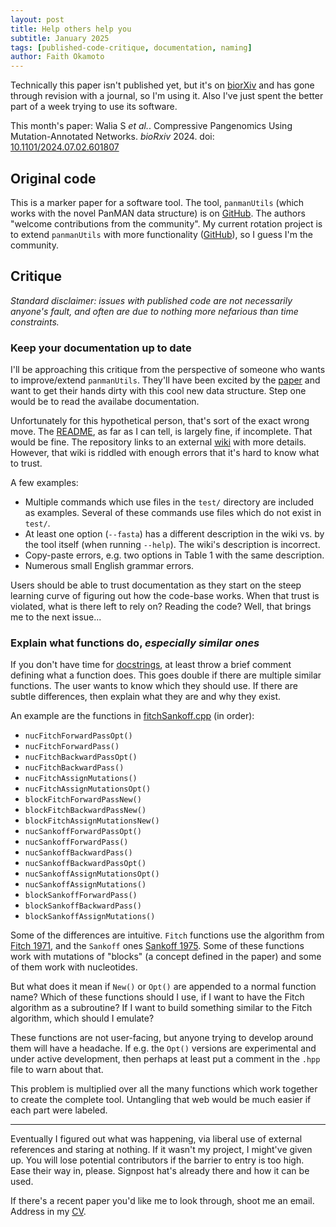 ```yaml
---
layout: post
title: Help others help you
subtitle: January 2025
tags: [published-code-critique, documentation, naming]
author: Faith Okamoto
---
```


Technically this paper isn't published yet, but it's on [biorXiv][Preprint]
and has gone through revision with a journal, so I'm using it. Also I've just 
spent the better part of a week trying to use its software. 

This month's paper:
Walia S *et al.*. Compressive Pangenomics Using Mutation-Annotated Networks.
*bioRxiv* 2024. doi: [10.1101/2024.07.02.601807][Preprint]

## Original code

This is a marker paper for a software tool. The tool, `panmanUtils` (which works
with the novel PanMAN data structure) is on [GitHub][TheirCode]. The authors
"welcome contributions from the community". My current rotation project is to
extend `panmanUtils` with more functionality ([GitHub][MyCode]), so I guess I'm
the community.

## Critique

*Standard disclaimer: issues with published code are not necessarily anyone's
fault, and often are due to nothing more nefarious than time constraints.*

### Keep your documentation up to date

I'll be approaching this critique from the perspective of someone who wants to
improve/extend `panmanUtils`. They'll have been excited by the [paper][Preprint]
and want to get their hands dirty with this cool new data structure. Step one
would be to read the availabe documentation.

Unfortunately for this hypothetical person, that's sort of the exact wrong move.
The [README][README], as far as I can tell, is largely fine, if incomplete. That
would be fine. The repository links to an external [wiki][Wiki] with more
details. However, that wiki is riddled with enough errors that it's hard to know
what to trust.

A few examples:
* Multiple commands which use files in the `test/` directory are included as
examples. Several of these commands use files which do not exist in `test/`.
* At least one option (`--fasta`) has a different description in the wiki vs.
by the tool itself (when running `--help`). The wiki's description is incorrect.
* Copy-paste errors, e.g. two options in Table 1 with the same description.
* Numerous small English grammar errors.

Users should be able to trust documentation as they start on the steep learning
curve of figuring out how the code-base works. When that trust is violated, what
is there left to rely on? Reading the code? Well, that brings me to the next
issue...

### Explain what functions do, *especially similar ones*

If you don't have time for [docstrings][DocstringsTag], at least throw a brief
comment defining what a function does. This goes double if there are multiple
similar functions. The user wants to know which they should use. If there are
subtle differences, then explain what they are and why they exist.

An example are the functions in [fitchSankoff.cpp][FitchSankoff] (in order):
* `nucFitchForwardPassOpt()`
* `nucFitchForwardPass()`
* `nucFitchBackwardPassOpt()`
* `nucFitchBackwardPass()`
* `nucFitchAssignMutations()`
* `nucFitchAssignMutationsOpt()`
* `blockFitchForwardPassNew()`
* `blockFitchBackwardPassNew()`
* `blockFitchAssignMutationsNew()`
* `nucSankoffForwardPassOpt()`
* `nucSankoffForwardPass()`
* `nucSankoffBackwardPass()`
* `nucSankoffBackwardPassOpt()`
* `nucSankoffAssignMutationsOpt()`
* `nucSankoffAssignMutations()`
* `blockSankoffForwardPass()`
* `blockSankoffBackwardPass()`
* `blockSankoffAssignMutations()`

Some of the differences are intuitive. `Fitch` functions use the algorithm from 
[Fitch 1971][Fitch1971], and the `Sankoff` ones [Sankoff 1975][Sankoff1975].
Some of these functions work with mutations of "blocks" (a concept defined in
the paper) and some of them work with nucleotides.

But what does it mean if `New()` or `Opt()` are appended to a normal function
name? Which of these functions should I use, if I want to have the Fitch
algorithm as a subroutine? If I want to build something similar to the Fitch
algorithm, which should I emulate?

These functions are not user-facing, but anyone trying to develop around them
will have a headache. If e.g. the `Opt()` versions are experimental and under
active development, then perhaps at least put a comment in the `.hpp` file to
warn about that.

This problem is multiplied over all the many functions which work together to
create the complete tool. Untangling that web would be much easier if each part
were labeled.

----

Eventually I figured out what was happening, via liberal use of external
references and staring at nothing. If it wasn't my project, I might've given up.
You will lose potential contributors if the barrier to entry is too high. Ease
their way in, please. Signpost hat's already there and how it can be used.

If there's a recent paper you'd like me to look through, shoot me an email.
Address in my [CV][CV].

[CV]: https://faithokamoto.github.io/cv/
[DocstringsTag]: https://faithokamoto.github.io/tags/#docstrings
[Fitch1971]: https://doi.org/10.2307/2412116
[FitchSankoff]: https://github.com/TurakhiaLab/panman/blob/main/src/fitchSankoff.cpp
[MyCode]: https://github.com/faithokamoto/panman
[Preprint]: https://doi.org/10.1101/2024.07.02.601807
[README]: https://github.com/TurakhiaLab/panman/blob/main/README.md
[Sankoff1975]: https://doi.org/10.1137/0128004
[TheirCode]: https://github.com/TurakhiaLab/panman
[Wiki]: https://turakhia.ucsd.edu/panman/